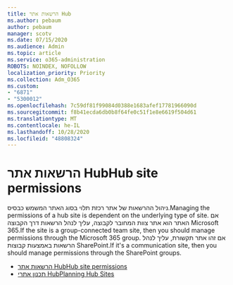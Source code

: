 ```yaml
---
title: הרשאות אתר Hub
ms.author: pebaum
author: pebaum
manager: scotv
ms.date: 07/15/2020
ms.audience: Admin
ms.topic: article
ms.service: o365-administration
ROBOTS: NOINDEX, NOFOLLOW
localization_priority: Priority
ms.collection: Adm_O365
ms.custom:
- "6871"
- "5300012"
ms.openlocfilehash: 7c59df81f99084d0388e1683afef17781966090d
ms.sourcegitcommit: f8b41ecda6db0b8f64fe0c51f1e8e6619f504d61
ms.translationtype: MT
ms.contentlocale: he-IL
ms.lasthandoff: 10/28/2020
ms.locfileid: "48808324"
---
```

# <a name="hub-site-permissions"></a><span data-ttu-id="2cfc7-102">הרשאות אתר Hub</span><span class="sxs-lookup"><span data-stu-id="2cfc7-102">Hub site permissions</span></span>

<span data-ttu-id="2cfc7-103">ניהול ההרשאות של אתר רכזת תלוי בסוג האתר המשמש כבסיס.</span><span class="sxs-lookup"><span data-stu-id="2cfc7-103">Managing the permissions of a hub site is dependent on the underlying type of site.</span></span> <span data-ttu-id="2cfc7-104">אם האתר הוא אתר צוות המחובר לקבוצה, עליך לנהל הרשאות דרך הקבוצה Microsoft 365.</span><span class="sxs-lookup"><span data-stu-id="2cfc7-104">If the site is a group-connected team site, then you should manage permissions through the Microsoft 365 group.</span></span> <span data-ttu-id="2cfc7-105">אם זהו אתר תקשורת, עליך לנהל הרשאות באמצעות קבוצות SharePoint.</span><span class="sxs-lookup"><span data-stu-id="2cfc7-105">If it's a communication site, then you should manage permissions through the SharePoint groups.</span></span>

- [<span data-ttu-id="2cfc7-106">הרשאות אתר Hub</span><span class="sxs-lookup"><span data-stu-id="2cfc7-106">Hub site permissions</span></span>](https://docs.microsoft.com/sharepoint/modern-experience-sharing-permissions#hub-site-permissions)  
- [<span data-ttu-id="2cfc7-107">תכנון אתרי Hub</span><span class="sxs-lookup"><span data-stu-id="2cfc7-107">Planning Hub Sites</span></span>](https://docs.microsoft.com/sharepoint/planning-hub-sites)
